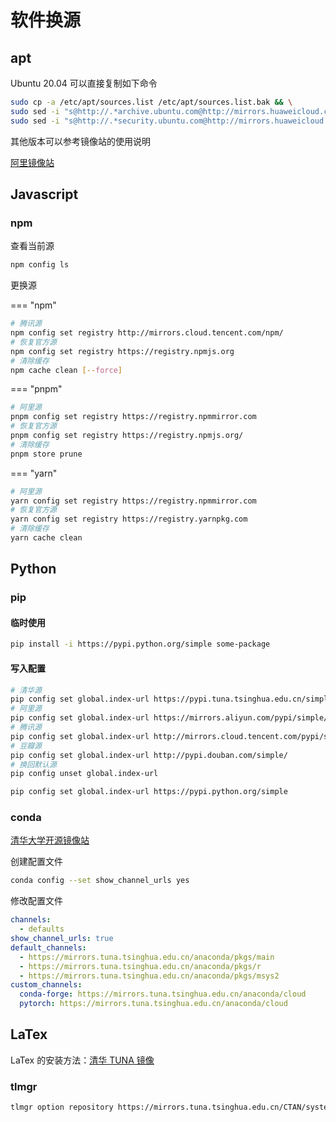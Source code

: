 # 软件换源

## apt

Ubuntu 20.04 可以直接复制如下命令

```bash
sudo cp -a /etc/apt/sources.list /etc/apt/sources.list.bak && \
sudo sed -i "s@http://.*archive.ubuntu.com@http://mirrors.huaweicloud.com@g" /etc/apt/sources.list && \
sudo sed -i "s@http://.*security.ubuntu.com@http://mirrors.huaweicloud.com@g" /etc/apt/sources.list
```

其他版本可以参考镜像站的使用说明

[阿里镜像站](https://developer.aliyun.com/mirror/ubuntu)

## Javascript

### npm

查看当前源

```bash
npm config ls
```

更换源

=== "npm"

```bash
# 腾讯源
npm config set registry http://mirrors.cloud.tencent.com/npm/
# 恢复官方源
npm config set registry https://registry.npmjs.org
# 清除缓存
npm cache clean [--force]
```

=== "pnpm"

```bash
# 阿里源
pnpm config set registry https://registry.npmmirror.com
# 恢复官方源
pnpm config set registry https://registry.npmjs.org/
# 清除缓存
pnpm store prune
```

=== "yarn"

```bash
# 阿里源
yarn config set registry https://registry.npmmirror.com
# 恢复官方源
yarn config set registry https://registry.yarnpkg.com
# 清除缓存
yarn cache clean
```

## Python

### pip

#### 临时使用

```bash
pip install -i https://pypi.python.org/simple some-package
```

#### 写入配置

```bash
# 清华源
pip config set global.index-url https://pypi.tuna.tsinghua.edu.cn/simple
# 阿里源
pip config set global.index-url https://mirrors.aliyun.com/pypi/simple/
# 腾讯源
pip config set global.index-url http://mirrors.cloud.tencent.com/pypi/simple
# 豆瓣源
pip config set global.index-url http://pypi.douban.com/simple/
# 换回默认源
pip config unset global.index-url

pip config set global.index-url https://pypi.python.org/simple
```

### conda

[清华大学开源镜像站](https://mirrors.tuna.tsinghua.edu.cn/help/anaconda/)

创建配置文件

```bash
conda config --set show_channel_urls yes
```

修改配置文件

```yaml
channels:
  - defaults
show_channel_urls: true
default_channels:
  - https://mirrors.tuna.tsinghua.edu.cn/anaconda/pkgs/main
  - https://mirrors.tuna.tsinghua.edu.cn/anaconda/pkgs/r
  - https://mirrors.tuna.tsinghua.edu.cn/anaconda/pkgs/msys2
custom_channels:
  conda-forge: https://mirrors.tuna.tsinghua.edu.cn/anaconda/cloud
  pytorch: https://mirrors.tuna.tsinghua.edu.cn/anaconda/cloud
```

## LaTex

LaTex 的安装方法：[清华 TUNA 镜像](https://mirrors.tuna.tsinghua.edu.cn/help/CTAN/)

### tlmgr

```bash
tlmgr option repository https://mirrors.tuna.tsinghua.edu.cn/CTAN/systems/texlive/tlnet
```
